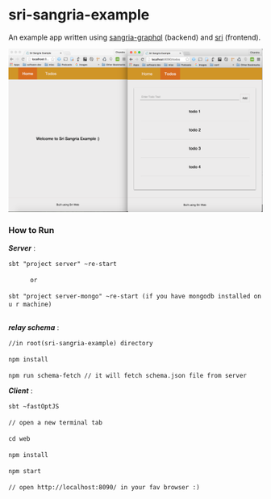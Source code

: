 # sri-sangria-example

An example app written using [sangria-graphql](http://sangria-graphql.org/) (backend) and [sri](https://github.com/chandu0101/sri) (frontend).


![demo](sri-sangria.png)

### How to Run



***Server*** : 

```
sbt "project server" ~re-start

      or

sbt "project server-mongo" ~re-start (if you have mongodb installed on u r machine)
     
```     

***relay schema*** :

```
//in root(sri-sangria-example) directory

npm install

npm run schema-fetch // it will fetch schema.json file from server

```
      
***Client*** : 
      
```
sbt ~fastOptJS

// open a new terminal tab

cd web

npm install

npm start

// open http://localhost:8090/ in your fav browser :) 

```
      

